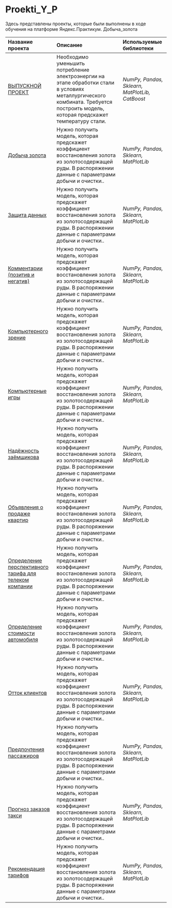 # Proekti_Y_P
Здесь представлены проекты, которые были выполнены в ходе обучения на платформе Яндекс.Практикум.
Добыча_золота

| Название проекта | Описание | Используемые библиотеки | 
| :---------------------- | :---------------------- | :---------------------- |
| [ВЫПУСКНОЙ ПРОЕКТ](ВЫПУСКНОЙ_ПРОЕКТ) | Необходимо уменьшить потребление электроэнергии на этапе обработки стали в условиях металлургического комбината. Требуется построить модель, которая предскажет температуру стали.| *NumPy, Pandas, Sklearn, MatPlotLib, CatBoost* |
| [Добыча золота](Добыча_золота) | Нужно получить модель, которая предскажет коэффициент восстановления золота из золотосодержащей руды. В распоряжении данные с параметрами добычи и очистки..| *NumPy, Pandas, Sklearn, MatPlotLib* |
| [Защита данных](Защита_данных) | Нужно получить модель, которая предскажет коэффициент восстановления золота из золотосодержащей руды. В распоряжении данные с параметрами добычи и очистки..| *NumPy, Pandas, Sklearn, MatPlotLib* |
| [Комментарии (позитив и негатив)](Комментарии_(позитив_и_негатив)) | Нужно получить модель, которая предскажет коэффициент восстановления золота из золотосодержащей руды. В распоряжении данные с параметрами добычи и очистки..| *NumPy, Pandas, Sklearn, MatPlotLib* |
| [Компьютерного зрение](Компьютерного_зрение) | Нужно получить модель, которая предскажет коэффициент восстановления золота из золотосодержащей руды. В распоряжении данные с параметрами добычи и очистки..| *NumPy, Pandas, Sklearn, MatPlotLib* |
| [Компьютерные игры](Компьютерные_игры) | Нужно получить модель, которая предскажет коэффициент восстановления золота из золотосодержащей руды. В распоряжении данные с параметрами добычи и очистки..| *NumPy, Pandas, Sklearn, MatPlotLib* |
| [Надёжность заёмщикова](Надёжность_заёмщикова) | Нужно получить модель, которая предскажет коэффициент восстановления золота из золотосодержащей руды. В распоряжении данные с параметрами добычи и очистки..| *NumPy, Pandas, Sklearn, MatPlotLib* |
| [Объявления о продаже квартир](Объявления_о_продаже_квартир) | Нужно получить модель, которая предскажет коэффициент восстановления золота из золотосодержащей руды. В распоряжении данные с параметрами добычи и очистки..| *NumPy, Pandas, Sklearn, MatPlotLib* |
| [Определение перспективного тарифа для телеком компании](Определение_перспективного_тарифа_для_телеком_компании) | Нужно получить модель, которая предскажет коэффициент восстановления золота из золотосодержащей руды. В распоряжении данные с параметрами добычи и очистки..| *NumPy, Pandas, Sklearn, MatPlotLib* |
| [Определение стоимости автомобиля](Определение_стоимости_автомобиля) | Нужно получить модель, которая предскажет коэффициент восстановления золота из золотосодержащей руды. В распоряжении данные с параметрами добычи и очистки..| *NumPy, Pandas, Sklearn, MatPlotLib* |
| [Отток клиентов](Отток_клиентов) | Нужно получить модель, которая предскажет коэффициент восстановления золота из золотосодержащей руды. В распоряжении данные с параметрами добычи и очистки..| *NumPy, Pandas, Sklearn, MatPlotLib* |
| [Предпочтения пассажиров](Предпочтения_пассажиров) | Нужно получить модель, которая предскажет коэффициент восстановления золота из золотосодержащей руды. В распоряжении данные с параметрами добычи и очистки..| *NumPy, Pandas, Sklearn, MatPlotLib* |
| [Прогноз заказов такси](Прогноз_заказов_такси) | Нужно получить модель, которая предскажет коэффициент восстановления золота из золотосодержащей руды. В распоряжении данные с параметрами добычи и очистки..| *NumPy, Pandas, Sklearn, MatPlotLib* |
| [Рекомендация тарифов](Рекомендация_тарифов) | Нужно получить модель, которая предскажет коэффициент восстановления золота из золотосодержащей руды. В распоряжении данные с параметрами добычи и очистки..| *NumPy, Pandas, Sklearn, MatPlotLib* |
